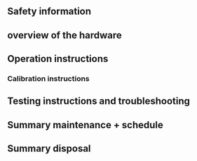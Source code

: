 ## Safety information

## overview of the hardware

## Operation instructions

### Calibration instructions

## Testing instructions and troubleshooting

## Summary maintenance + schedule

## Summary disposal